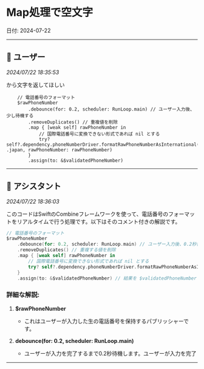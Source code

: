 # Map処理で空文字

日付: 2024-07-22

---

## 👤 ユーザー
*2024/07/22 18:35:53*

から文字を返してほしい

        // 電話番号のフォーマット
        $rawPhoneNumber
            .debounce(for: 0.2, scheduler: RunLoop.main) // ユーザー入力後、少し待機する
            .removeDuplicates() // 重複値を削除
            .map { [weak self] rawPhoneNumber in
                // 国際電話番号に変換できない形式であれば nil とする
                try? self?.dependency.phoneNumberDriver.formatRawPhoneNumberAsInternational(country: .japan, rawPhoneNumber: rawPhoneNumber)
            }
            .assign(to: &$validatedPhoneNumber)

---

## 🤖 アシスタント
*2024/07/22 18:36:03*

このコードはSwiftのCombineフレームワークを使って、電話番号のフォーマットをリアルタイムで行う処理です。以下はそのコメント付きの解説です。

```swift
// 電話番号のフォーマット
$rawPhoneNumber
    .debounce(for: 0.2, scheduler: RunLoop.main) // ユーザー入力後、0.2秒待機する
    .removeDuplicates() // 重複する値を削除
    .map { [weak self] rawPhoneNumber in
        // 国際電話番号に変換できない形式であれば nil とする
        try? self?.dependency.phoneNumberDriver.formatRawPhoneNumberAsInternational(country: .japan, rawPhoneNumber: rawPhoneNumber)
    }
    .assign(to: &$validatedPhoneNumber) // 結果を $validatedPhoneNumber に割り当てる
```

### 詳細な解説:

1. **$rawPhoneNumber**
    - これはユーザーが入力した生の電話番号を保持するパブリッシャーです。

2. **debounce(for: 0.2, scheduler: RunLoop.main)**
    - ユーザーが入力を完了するまで0.2秒待機します。ユーザーが入力を完了

---
